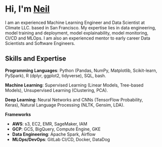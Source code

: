 # Hi, I'm [Neil](https://www.linkedin.com/in/neilbardhan/)

<!--
**NeilBardhan/NeilBardhan** is a ✨ _special_ ✨ repository because its `README.md` (this file) appears on your GitHub profile.

Here are some ideas to get you started:

- 🔭 I’m currently working on ...
- 🌱 I’m currently learning ...
- 👯 I’m looking to collaborate on ...
- 🤔 I’m looking for help with ...
- 💬 Ask me about ...
- 📫 How to reach me: ...
- 😄 Pronouns: ...
- ⚡ Fun fact: ...
-->

I am an experienced Machine Learning Engineer and Data Scientist at Climate LLC. based in San Francisco. My expertise lies in data engineering, model training and deployment, model explainability, model monitoring, CI/CD and MLOps. I am also an experienced mentor to early career Data Scientists and Software Engineers.

<!-- My interests lie in MLOps, geospatial data science, regression analysis, information retrieval, topic modeling, volumetric forecasting and recommender systems. -->

## Skills and Expertise

**Programming Languages**: Python (Pandas, NumPy, Matplotlib, Scikit-learn, PySpark), R (dplyr, ggplot2, tidyverse), SQL, bash.

**Machine Learning**: Supervised Learning (Linear Models, Tree-based Models), Unsupervised Learning (Clustering, PCA).

**Deep Learning**: Neural Networks and CNNs (TensorFlow Probability, Keras), Natural Language Processing (NLTK, Gensim, LDA).

**Frameworks**

  - **AWS**: s3, EC2, EMR, SageMaker, IAM
  - **GCP**: GCS, BigQuery, Compute Engine, GKE
  - **Data Engineering**: Apache Spark, Airflow
  - **MLOps/DevOps**: GitLab CI/CD, Docker, DataDog

<!-- 
<img src = "https://github-readme-stats.vercel.app/api?username=NeilBardhan&show_icons=true&text_color=fff&bg_color=151515&title_color=fff"> -->
